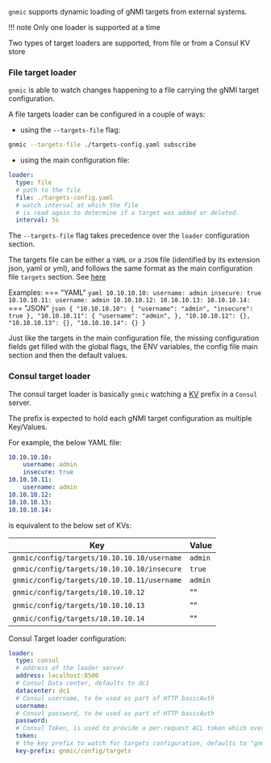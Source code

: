 `gnmic` supports dynamic loading of gNMI targets from external systems.

!!! note
    Only one loader is supported at a time

Two types of target loaders are supported, from file or from a Consul KV store

### File target loader
`gnmic` is able to watch changes happening to a file carrying the gNMI target configuration.

A file targets loader can be configured in a couple of ways:

- using the `--targets-file` flag:

``` bash
gnmic --targets-file ./targets-config.yaml subscribe
```

- using the main configuration file:
  
``` yaml
loader:
  type: file
  # path to the file
  file: ./targets-config.yaml
  # watch interval at which the file
  # is read again to determine if a target was added or deleted.
  interval: 5s
```

The `--targets-file` flag takes precedence over the `loader` configuration section.

The targets file can be either a `YAML` or a `JSON` file (identified by its extension json, yaml or yml), and follows the same format as the main configuration file `targets` section.
See [here](../user_guide/targets.md#target-option)

Examples:
=== "YAML"
    ```yaml
    10.10.10.10:
        username: admin
        insecure: true
    10.10.10.11:
        username: admin
    10.10.10.12:
    10.10.10.13:
    10.10.10.14:
    ```
=== "JSON"
    ```json
    {
        "10.10.10.10": {
            "username": "admin",
            "insecure": true
        },
         "10.10.10.11": {
            "username": "admin",
        },
         "10.10.10.12": {},
         "10.10.10.13": {},
         "10.10.10.14": {}
    }
    ```

Just like the targets in the main configuration file, the missing configuration fields get filled with the global flags, 
the ENV variables, the config file main section and then the default values.


### Consul target loader

The consul target loader is basically `gnmic` watching a [KV](https://www.consul.io/docs/dynamic-app-config/kv) prefix in a `Consul` server.

The prefix is expected to hold each gNMI target configuration as multiple Key/Values.

For example, the below YAML file:
```yaml
10.10.10.10:
    username: admin
    insecure: true
10.10.10.11:
    username: admin
10.10.10.12:
10.10.10.13:
10.10.10.14:
```

is equivalent to the below set of KVs:

| **Key**                                     | **Value** |
| --------------------------------------------|-----------|
| `gnmic/config/targets/10.10.10.10/username` | `admin`   |
| `gnmic/config/targets/10.10.10.10/insecure` | `true`    |
| `gnmic/config/targets/10.10.10.11/username` | `admin`   |
| `gnmic/config/targets/10.10.10.12`          | ""        |
| `gnmic/config/targets/10.10.10.13`          | ""        |
| `gnmic/config/targets/10.10.10.14`          | ""        |


Consul Target loader configuration:

```yaml
loader:
  type: consul
  # address of the loader server
  address: localhost:8500
  # Consul Data center, defaults to dc1
  datacenter: dc1
  # Consul username, to be used as part of HTTP basicAuth
  username:
  # Consul password, to be used as part of HTTP basicAuth
  password:
  # Consul Token, is used to provide a per-request ACL token which overrides the agent's default token
  token:
  # the key prefix to watch for targets configuration, defaults to "gnmic/config/targets"
  key-prefix: gnmic/config/targets
```